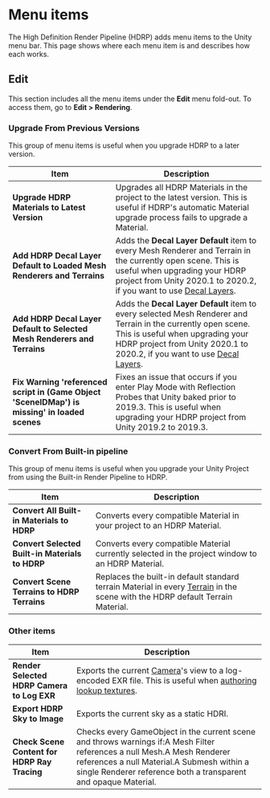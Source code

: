 # Menu items

The High Definition Render Pipeline (HDRP) adds menu items to the Unity menu bar. This page shows where each menu item is and describes how each works.

## Edit

This section includes all the menu items under the **Edit** menu fold-out. To access them, go to **Edit > Rendering**.

### Upgrade From Previous Versions

This group of menu items is useful when you upgrade HDRP to a later version.

| **Item**                                                                 | **Description**                                              |
| ------------------------------------------------------------------------ | ------------------------------------------------------------ |
| **Upgrade HDRP Materials to Latest Version**                             | Upgrades all HDRP Materials in the project to the latest version. This is useful if HDRP's automatic Material upgrade process fails to upgrade a Material. |
| **Add HDRP Decal Layer Default to Loaded Mesh Renderers and Terrains**   | Adds the **Decal Layer Default** item to every Mesh Renderer and Terrain in the currently open scene. This is useful when upgrading your HDRP project from Unity 2020.1 to 2020.2, if you want to use [Decal Layers](Decal.md#decal-layers). |
| **Add HDRP Decal Layer Default to Selected Mesh Renderers and Terrains** | Adds the **Decal Layer Default** item to every selected Mesh Renderer and Terrain in the currently open scene. This is useful when upgrading your HDRP project from Unity 2020.1 to 2020.2, if you want to use [Decal Layers](Decal.md#decal-layers). |
| **Fix Warning 'referenced script in (Game Object 'SceneIDMap') is missing' in loaded scenes** | Fixes an issue that occurs if you enter Play Mode with Reflection Probes that Unity baked prior to 2019.3. This is useful when upgrading your HDRP project from Unity 2019.2 to 2019.3. |



### Convert From Built-in pipeline

This group of menu items is useful when you upgrade your Unity Project from using the Built-in Render Pipeline to HDRP.

| **Item**                                        | **Description**                                              |
| ----------------------------------------------- | ------------------------------------------------------------ |
| **Convert All Built-in Materials to HDRP**      | Converts every compatible Material in your project to an HDRP Material. |
| **Convert Selected Built-in Materials to HDRP** | Converts every compatible Material currently selected in the project window to an HDRP Material. |
| **Convert Scene Terrains to HDRP Terrains**     | Replaces the built-in default standard terrain Material in every [Terrain](https://docs.unity3d.com/Manual/script-Terrain.html) in the scene with the HDRP default Terrain Material. |



### Other items

| **Item**                                     | **Description**                                              |
| -------------------------------------------- | ------------------------------------------------------------ |
| **Render Selected HDRP Camera to Log EXR**   | Exports the current [Camera](HDRP-Camera.md)'s view to a log-encoded EXR file. This is useful when [authoring lookup textures](Authoring-LUTs.md). |
| **Export HDRP Sky to Image**                 | Exports the current sky as a static HDRI.                    |
| **Check Scene Content for HDRP Ray Tracing** | Checks every GameObject in the current scene and throws warnings if:A Mesh Filter references a null Mesh.A Mesh Renderer references a null Material.A Submesh within a single Renderer reference both a transparent and opaque Material. |
